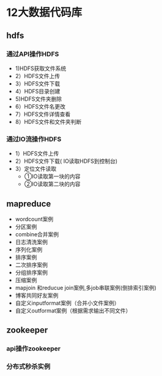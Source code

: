 # 12大数据代码库

## hdfs

### 通过API操作HDFS
- 1)HDFS获取文件系统
- 2）HDFS文件上传
- 3）HDFS文件下载
- 4）HDFS目录创建
- 5)HDFS文件夹删除
- 6）HDFS文件名更改
- 7）HDFS文件详情查看
- 8）HDFS文件和文件夹判断
### 通过IO流操作HDFS
- 1）HDFS文件上传
- 2）HDFS文件下载( IO读取HDFS到控制台)
- 3）定位文件读取
   - ①IO读取第一块的内容
   - ②IO读取第二块的内容
## mapreduce
- wordcount案例
- 分区案例
- combine合并案例
- 日志清洗案例
- 序列化案例
- 排序案例
- 二次排序案例
- 分组排序案例
- 压缩案例
- mapjoin 和reducue join案例,多job串联案例(倒排索引案例)
- 博客共同好友案例
- 自定义inputformat案例（合并小文件案例）
- 自定义outformat案例（根据需求输出不同文件）

## zookeeper
### api操作zookeeper
### 分布式秒杀实例